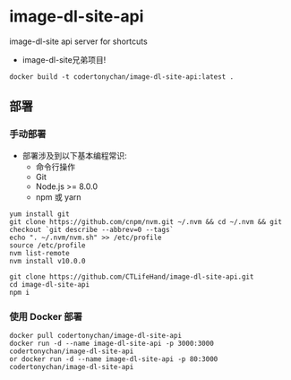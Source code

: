 # image-dl-site-api
image-dl-site api server for shortcuts

- image-dl-site兄弟项目!

```
docker build -t codertonychan/image-dl-site-api:latest .
```

## 部署

### 手动部署

- 部署涉及到以下基本编程常识:
    - 命令行操作
    - Git
    - Node.js >= 8.0.0
    - npm 或 yarn

```部署Node.js环境
yum install git
git clone https://github.com/cnpm/nvm.git ~/.nvm && cd ~/.nvm && git checkout `git describe --abbrev=0 --tags`
echo ". ~/.nvm/nvm.sh" >> /etc/profile
source /etc/profile
nvm list-remote
nvm install v10.0.0
```

```部署测试项目
git clone https://github.com/CTLifeHand/image-dl-site-api.git
cd image-dl-site-api
npm i
```

### 使用 Docker 部署
```
docker pull codertonychan/image-dl-site-api
docker run -d --name image-dl-site-api -p 3000:3000 codertonychan/image-dl-site-api
or docker run -d --name image-dl-site-api -p 80:3000 codertonychan/image-dl-site-api
```